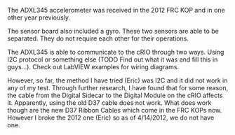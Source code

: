 The ADXL345 accelerometer was received in the 2012 FRC KOP and in one other year previously.

The sensor board also included a gyro. These two sensors are able to be separated. They do not require each other for their operations.

The ADXL345 is able to communicate to the cRIO through two ways. Using I2C protocol or something else (TODO Find out what it was and fill this in guys...). Check out LabVIEW examples for wiring diagrams.

However, so far, the method I have tried (Eric) was I2C and it did not work in any of my test. Through further research, I have found that for some reason, the cable from the Digital Sidecar to the Digital Module on the cRIO affects it. Apparently, using the old D37 cable does not work. What does work though are the new D37 Ribbon Cables which come in the FRC KOPs now. However I broke the 2012 one (Eric) so as of 4/14/2012, we do not have one.